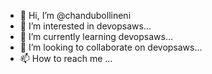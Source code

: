 - 👋 Hi, I’m @chandubollineni
- 👀 I’m interested in devopsaws...
- 🌱 I’m currently learning devopsaws...
- 💞️ I’m looking to collaborate on devopsaws...
- 📫 How to reach me ...

<!---
chandubollineni/chandubollineni is a ✨ special ✨ repository because its `README.md` (this file) appears on your GitHub profile.
You can click the Preview link to take a look at your changes.
--->
